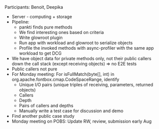 Participants: Benoit, Deepika

- Server - computing + storage
- Pipeline:
  - pankti finds pure methods
  - We find interesting ones based on criteria
  - Write glowroot plugin
  - Run app with workload and glowroot to serialize objects
  - Profile the invoked methods with async-profiler with the same app workload to get DCG
- We have object data for private methods only, not their public callers down the call stack (except receiving objects) => no E2E tests
- Public callers not pure
- For Monday meeting: For isFullMatch(byte[], int) in org.apache.fontbox.cmap.CodeSpaceRange, identify
  - Unique I/O pairs (unique triples of receiving, parameters, returned objects)
  - Callers
  - Depth
  - Pairs of callers and depths
  - Manually write a test case for discussion and demo
- Find another public case study
- Monday meeting on POBS: Update RW, review, submission early Aug

